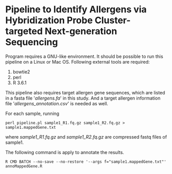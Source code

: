 # Pipeline to Identify Allergens via Hybridization Probe Cluster-targeted Next-generation Sequencing

Program requires a GNU-like environment. It should be possible to run this pipeline on a Linux or Mac OS.
Following external tools are required:

1. bowtie2
2. perl 
3. R 3.6.1

This pipeline also requires target allergen gene sequences, which are listed in a fasta file '*allergens.fa*' in this study. And a target allergen information file '*allergens_annotation.csv*' is needed as well.

For each sample, running
```
perl pipeline.pl sample1_R1.fq.gz sample1_R2.fq.gz > sample1.mappedGene.txt
```
where *sample1_R1.fq.gz* and *sample1_R2.fq.gz* are compressed fastq files of sample1.

The following command is apply to annotate the results.
```
R CMD BATCH --no-save --no-restore '--args f="sample1.mappedGene.txt"' annoMappedGene.R
```



